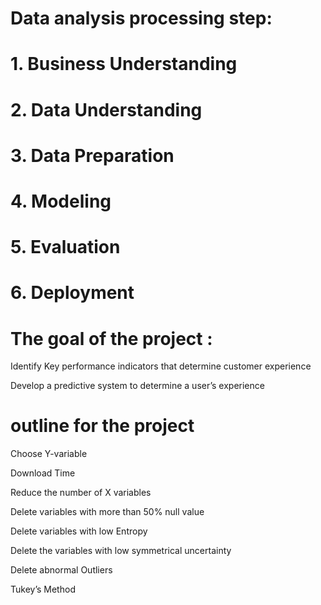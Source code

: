 # Data analysis processing step:
# 1. Business Understanding
# 2. Data Understanding
# 3. Data Preparation
# 4. Modeling
# 5. Evaluation
# 6. Deployment

# The goal of the project : 

Identify Key performance indicators that determine customer experience

Develop a predictive system to determine a user’s experience 

# outline for the project

Choose Y-variable

Download Time

Reduce the number of X variables

Delete variables with more than 50% null value

Delete variables with low Entropy

Delete the variables with low symmetrical uncertainty 

Delete abnormal Outliers

Tukey’s Method



